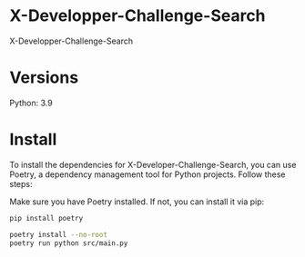 # X-Developper-Challenge-Search
X-Developper-Challenge-Search

# Versions
Python: 3.9

# Install

To install the dependencies for X-Developer-Challenge-Search, you can use Poetry, a dependency management tool for Python projects. Follow these steps:

Make sure you have Poetry installed. If not, you can install it via pip:
```bash
pip install poetry

```

```bash
poetry install --no-root
poetry run python src/main.py
```